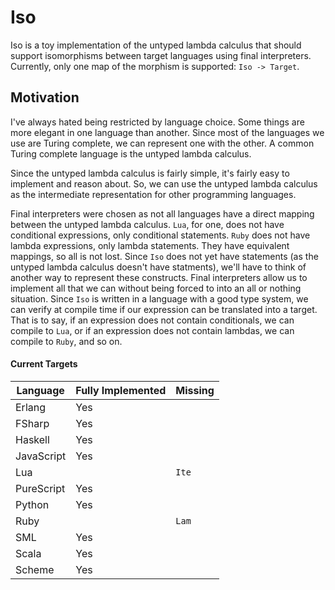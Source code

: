 # Iso

Iso is a toy implementation of the untyped lambda calculus that should support isomorphisms between target languages using final interpreters.
Currently, only one map of the morphism is supported: `Iso -> Target`.

## Motivation

I've always hated being restricted by language choice.
Some things are more elegant in one language than another.
Since most of the languages we use are Turing complete, we can represent one with the other.
A common Turing complete language is the untyped lambda calculus.

Since the untyped lambda calculus is fairly simple, it's fairly easy to implement and reason about.
So, we can use the untyped lambda calculus as the intermediate representation for other programming languages.

Final interpreters were chosen as not all languages have a direct mapping between the untyped lambda calculus.
`Lua`, for one, does not have conditional expressions, only conditional statements.
`Ruby` does not have lambda expressions, only lambda statements.
They have equivalent mappings, so all is not lost.
Since `Iso` does not yet have statements (as the untyped lambda calculus doesn't have statments),
we'll have to think of another way to represent these constructs.
Final interpreters allow us to implement all that we can without being forced to into an all or nothing situation.
Since `Iso` is written in a language with a good type system, 
we can verify at compile time if our expression can be translated into a target.
That is to say, if an expression does not contain conditionals, 
we can compile to `Lua`, or if an expression does not contain lambdas, 
we can compile to `Ruby`, and so on.

#### Current Targets

| Language   | Fully Implemented | Missing |
|------------|-------------------|---------|
| Erlang     | Yes               |         |
| FSharp     | Yes               |         |
| Haskell    | Yes               |         |
| JavaScript | Yes               |         |
| Lua        |                   | `Ite`   |
| PureScript | Yes               |         |
| Python     | Yes               |         |
| Ruby       |                   | `Lam`   |
| SML        | Yes               |         |
| Scala      | Yes               |         |
| Scheme     | Yes               |         |
